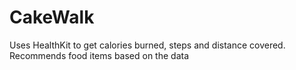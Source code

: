 # CakeWalk
Uses HealthKit to get calories burned, steps and distance covered. Recommends food items based on the data
